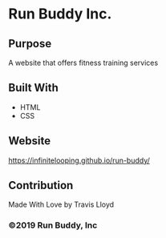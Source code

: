 # Run Buddy Inc.

## Purpose
A website that offers fitness training services

## Built With
* HTML
* CSS

## Website
https://infinitelooping.github.io/run-buddy/

## Contribution
Made With Love by Travis Lloyd

### ©️2019 Run Buddy, Inc
